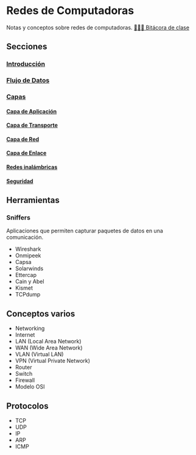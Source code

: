 # Redes de Computadoras

Notas y conceptos sobre redes de computadoras. [👨🏾‍🏫 Bitácora de clase](./bitacora.md)

## Secciones

### [Introducción](secciones/01_Introduccion.md)

### [Flujo de Datos](secciones/02_FlujoDeDatos.md)

### [Capas](secciones/03_CapasDeRed.md)

#### [Capa de Aplicación](secciones/04_CapaDeAplicacion.md)

#### [Capa de Transporte](secciones/05_CapaDeTransporte.md)

#### [Capa de Red](secciones/06_CapaDeRed.md)

#### [Capa de Enlace](secciones/07_CapaDeEnlace.md)

#### [Redes inalámbricas](secciones/08_WirelessNetworks.md)

#### [Seguridad](secciones/09_NetworkSecurity.md)

## Herramientas

### Sniffers

Aplicaciones que permiten capturar paquetes de datos en una comunicación.

- Wireshark
- Onmipeek
- Capsa
- Solarwinds
- Ettercap
- Cain y Abel
- Kismet
- TCPdump

## Conceptos varios

- Networking
- Internet
- LAN (Local Area Network)
- WAN (Wide Area Network)
- VLAN (Virtual LAN)
- VPN (Virtual Private Network)
- Router
- Switch
- Firewall
- Modelo OSI

## Protocolos

- TCP
- UDP
- IP
- ARP
- ICMP
